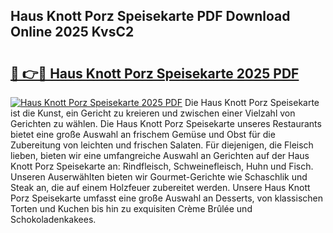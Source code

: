 ## Haus Knott Porz Speisekarte PDF Download Online 2025 KvsC2

# <h2><a href="http://gc6xy1.nevu.top/?p=Haus+Knott+Porz+Speisekarte">🔗 👉🔴 Haus Knott Porz Speisekarte 2025 PDF</a></h2>

[![Haus Knott Porz Speisekarte 2025 PDF](https://i.imgur.com/dBaPXMq.png)](http://gc6xy1.nevu.top/?p=Haus+Knott+Porz+Speisekarte)
Die Haus Knott Porz Speisekarte ist die Kunst, ein Gericht zu kreieren und zwischen einer Vielzahl von Gerichten zu wählen. Die Haus Knott Porz Speisekarte unseres Restaurants bietet eine große Auswahl an frischem Gemüse und Obst für die Zubereitung von leichten und frischen Salaten. Für diejenigen, die Fleisch lieben, bieten wir eine umfangreiche Auswahl an Gerichten auf der Haus Knott Porz Speisekarte an: Rindfleisch, Schweinefleisch, Huhn und Fisch. Unseren Auserwählten bieten wir Gourmet-Gerichte wie Schaschlik und Steak an, die auf einem Holzfeuer zubereitet werden. Unsere Haus Knott Porz Speisekarte umfasst eine große Auswahl an Desserts, von klassischen Torten und Kuchen bis hin zu exquisiten Crème Brûlée und Schokoladenkakees.

